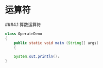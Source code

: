 # 运算符

###4.1 算数运算符

```java
class OperateDemo
{
    public static void main (String[] args)
    {
    
    System.out.println();
}
```